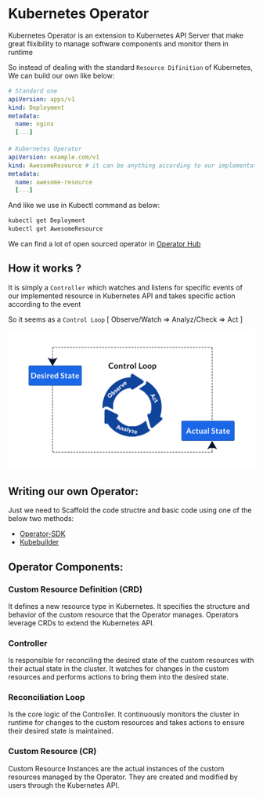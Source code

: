 # Kubernetes Operator

Kubernetes Operator is an extension to Kubernetes API Server that make great flixibility to manage software components and monitor them in runtime

So instead of dealing with the standard `Resource Difinition` of Kubernetes, We can build our own like below:

```yaml
# Standard one
apiVersion: apps/v1
kind: Deployment
metadata:
  name: nginx
  [...]

# Kubernetes Operator
apiVersion: example.com/v1
kind: AwesomeResource # it can be anything according to our implementation and use case
metadata:
  name: awesome-resource
  [...]
```

And like we use in Kubectl command as below:

```bash
kubectl get Deployment
kubectl get AwesomeResource
```

We can find a lot of open sourced operator in [Operator Hub](https://operatorhub.io/)

## How it works ?

It is simply a `Controller` which watches and listens for specific events of our implemented resource in Kubernetes API and takes specific action according to the event

So it seems as a `Control Loop` [ Observe/Watch => Analyz/Check => Act ]

![](./img/operator-loop.png)

## Writing our own Operator:

Just we need to Scaffold the code structre and basic code using one of the below two methods:
  - [Operator-SDK](https://github.com/operator-framework/operator-sdk)
  - [Kubebuilder](https://github.com/kubernetes-sigs/kubebuilder)

## Operator Components:

### Custom Resource Definition (CRD)
It defines a new resource type in Kubernetes. It specifies the structure and behavior of the custom resource that the Operator manages. Operators leverage CRDs to extend the Kubernetes API.

### Controller
Is responsible for reconciling the desired state of the custom resources with their actual state in the cluster. It watches for changes in the custom resources and performs actions to bring them into the desired state.

### Reconciliation Loop
Is the core logic of the Controller. It continuously monitors the cluster in runtime for changes to the custom resources and takes actions to ensure their desired state is maintained.

### Custom Resource (CR)
Custom Resource Instances are the actual instances of the custom resources managed by the Operator. They are created and modified by users through the Kubernetes API.





